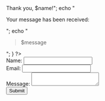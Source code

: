 <?php
if ($_SERVER["REQUEST_METHOD"] == "POST") {
    $name = htmlspecialchars($_POST['name']);
    $email = htmlspecialchars($_POST['email']);
    $message = htmlspecialchars($_POST['message']);

    echo "<h3>Thank you, $name!</h3>";
    echo "<p>Your message has been received:</p>";
    echo "<blockquote>$message</blockquote>";
}
?>
<!DOCTYPE html>
<html>
<head>
    <title>Contact Form</title>
</head>
<body>
    <form method="post" action="">
        <label>Name: <input type="text" name="name" required></label><br>
        <label>Email: <input type="email" name="email" required></label><br>
        <label>Message: <textarea name="message" required></textarea></label><br>
        <button type="submit">Submit</button>
    </form>
</body>
</html>
